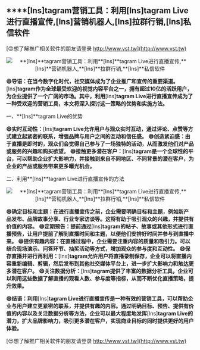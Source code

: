 ## ****[Ins]**tagram营销工具：利用**[Ins]**tagram Live进行直播宣传,**[Ins]**营销机器人,**[Ins]**拉群行销,**[Ins]**私信软件**

[😍想了解推广相关软件的朋友请登录 http://www.vst.tw](http://www.vst.tw)

 <center><img src="https://vst.tw/MP4/tuiguang/png/8.png" alt="**[Ins]**tagram营销工具：利用**[Ins]**tagram Live进行直播宣传,**[Ins]**营销机器人,**[Ins]**拉群行销,**[Ins]**私信软件"></center>

**😄导语：在当今数字化时代，社交媒体成为了企业推广和宣传的重要渠道。**[Ins]**tagram作为全球最受欢迎的视觉内容平台之一，拥有超过10亿的活跃用户，为企业提供了一个广阔的市场。其中，利用**[Ins]**tagram Live进行直播宣传成为了一种受欢迎的营销工具，本文将深入探讨这一策略的优势和实施方法。**

一、**[Ins]**tagram Live的优势

**😄实时互动性：**[Ins]**tagram Live允许用户与观众实时互动，通过评论、点赞等方式建立起紧密的联系，增强品牌与用户之间的互动和信任感。**
**😄创造紧迫感：由于直播是即时的，观众们会觉得自己参与了一场独特的活动，从而激发他们对产品或服务的兴趣和购买欲望。**
**😄接触更多潜在客户：**[Ins]**tagram是一个全球性的平台，可以帮助企业扩大影响力，并接触到来自不同地区、不同背景的潜在客户，为企业的产品或服务带来更多曝光机会。**

二、利用**[Ins]**tagram Live进行直播宣传的方法

 <center><img src="https://vst.tw/MP4/tuiguang/png/0.png" alt="**[Ins]**tagram营销工具：利用**[Ins]**tagram Live进行直播宣传,**[Ins]**营销机器人,**[Ins]**拉群行销,**[Ins]**私信软件"></center>

**😄确定目标和主题：在进行直播宣传之前，企业需要明确目标和主题，例如新产品发布、品牌故事分享、行业专家访谈等。这将有助于吸引观众的兴趣，并提供有价值的内容。**
**😄定期预告：提前通过**[Ins]**tagram的帖子、故事或其他形式进行直播预告，让用户提前了解到直播时间和主题，以便他们安排好时间并参与到直播中来。**
**😄提供有趣内容：在直播过程中，企业需要注重内容的质量和吸引力。可以结合现场演示、问答环节、抽奖活动等方式，增加观众的参与度和互动性。**
**😄保存直播并进行再利用：**[Ins]**tagram允许用户将直播录制保存，企业可以将直播内容重新编辑、剪辑，然后发布到其他社交媒体平台上，进一步扩大影响力和触达更多潜在客户。**
**😄关注数据分析：**[Ins]**tagram提供了丰富的数据分析工具，企业可以利用这些数据了解直播的观看人数、参与度等指标，从而不断优化直播策略，提升效果。**

**😄结语：利用**[Ins]**tagram Live进行直播宣传是一种有效的营销工具，可以帮助企业与用户建立更紧密的联系，并提供有趣的内容。通过明确目标、预告、提供有价值的内容以及关注数据分析等方法，企业可以最大程度地发挥**[Ins]**tagram Live的潜力，扩大品牌影响力，吸引更多潜在客户，实现商业目标的同时提供更好的用户体验。**

[😍想了解推广相关软件的朋友请登录 http://www.vst.tw](http://www.vst.tw)



